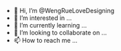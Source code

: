 - 👋 Hi, I’m @WengRueLoveDesigning
- 👀 I’m interested in ...
- 🌱 I’m currently learning ...
- 💞️ I’m looking to collaborate on ...
- 📫 How to reach me ...

<!---
WengRueLoveDesigning/WengRueLoveDesigning is a ✨ special ✨ repository because its `README.md` (this file) appears on your GitHub profile.
You can click the Preview link to take a look at your changes.
--->
